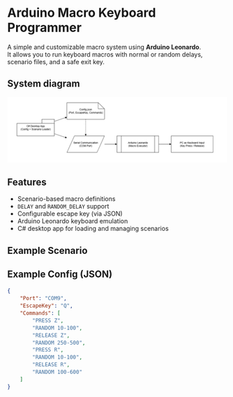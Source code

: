 # Arduino Macro Keyboard Programmer

A simple and customizable macro system using **Arduino Leonardo**.  
It allows you to run keyboard macros with normal or random delays, scenario files, and a safe exit key.

## System diagram

![Arduino Macro Programmer Diagram](https://github.com/hmetgundogdu/ArduinoProxyMacroKeyboard/blob/main/docs/arduino_macro_system_diagram.drawio.png?raw=true)

## Features
- Scenario-based macro definitions  
- `DELAY` and `RANDOM_DELAY` support  
- Configurable escape key (via JSON)  
- Arduino Leonardo keyboard emulation  
- C# desktop app for loading and managing scenarios  

## Example Scenario

## Example Config (JSON)
```json
{
    "Port": "COM9",
    "EscapeKey": "Q",
    "Commands": [
        "PRESS Z",
        "RANDOM 10-100",
        "RELEASE Z",
        "RANDOM 250-500",
        "PRESS R",
        "RANDOM 10-100",
        "RELEASE R",
        "RANDOM 100-600"
    ]
}
```